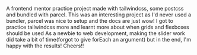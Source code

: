A frontend mentor practice project made with tailwindcss, some postcss and bundled with parcel.
This was an interesting project as I'd never used a bundler, parcel was nice to setup and the docs are just wow!
I got to practice tailwindcss more and learnt more about when grids and flexboxes should be used
As a newbie to web development, making the slider work did take a bit of time(forgot to give forEach an argument) but in the end, I'm happy with the results! Cheers!!
